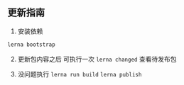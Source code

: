 ## 更新指南

1. 安装依赖

```ts
lerna bootstrap
```

2. 更新包内容之后 可执行一次 `lerna changed` 查看待发布包

3. 没问题执行  `lerna run build`  `lerna publish`